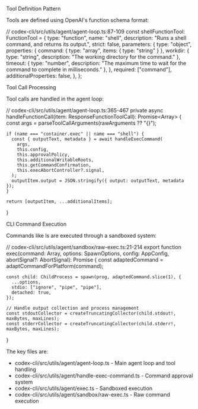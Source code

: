 Tool Definition Pattern

  Tools are defined using OpenAI's function schema format:

  // codex-cli/src/utils/agent/agent-loop.ts:87-109
  const shellFunctionTool: FunctionTool = {
    type: "function",
    name: "shell",
    description: "Runs a shell command, and returns its output.",
    strict: false,
    parameters: {
      type: "object",
      properties: {
        command: { type: "array", items: { type: "string" } },
        workdir: { type: "string", description: "The working directory for the command." },
        timeout: { type: "number", description: "The maximum time to wait for the command to complete in milliseconds." },
      },
      required: ["command"],
      additionalProperties: false,
    },
  };

  Tool Call Processing

  Tool calls are handled in the agent loop:

  // codex-cli/src/utils/agent/agent-loop.ts:365-467
  private async handleFunctionCall(item: ResponseFunctionToolCall): Promise<Array<ResponseInputItem>> {
    const args = parseToolCallArguments(rawArguments ?? "{}");

    if (name === "container.exec" || name === "shell") {
      const { outputText, metadata } = await handleExecCommand(
        args,
        this.config,
        this.approvalPolicy,
        this.additionalWritableRoots,
        this.getCommandConfirmation,
        this.execAbortController?.signal,
      );
      outputItem.output = JSON.stringify({ output: outputText, metadata });
    }

    return [outputItem, ...additionalItems];
  }

  CLI Command Execution

  Commands like ls are executed through a sandboxed system:

  // codex-cli/src/utils/agent/sandbox/raw-exec.ts:21-214
  export function exec(command: Array<string>, options: SpawnOptions, config: AppConfig, abortSignal?: AbortSignal):
  Promise<ExecResult> {
    const adaptedCommand = adaptCommandForPlatform(command);

    const child: ChildProcess = spawn(prog, adaptedCommand.slice(1), {
      ...options,
      stdio: ["ignore", "pipe", "pipe"],
      detached: true,
    });

    // Handle output collection and process management
    const stdoutCollector = createTruncatingCollector(child.stdout!, maxBytes, maxLines);
    const stderrCollector = createTruncatingCollector(child.stderr!, maxBytes, maxLines);
  }

  The key files are:
  - codex-cli/src/utils/agent/agent-loop.ts - Main agent loop and tool handling
  - codex-cli/src/utils/agent/handle-exec-command.ts - Command approval system
  - codex-cli/src/utils/agent/exec.ts - Sandboxed execution
  - codex-cli/src/utils/agent/sandbox/raw-exec.ts - Raw command execution